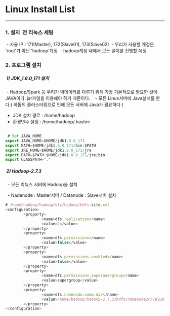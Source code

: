 # Linux Install List
--------------------

### 1. 설치  전 리눅스 세팅

  - 사용 IP : 171(Master), 172(Slave01), 173(Slave02)
  - 우리가 사용할 계정은 'root'가 아닌 'hadoop'계정
  - hadoop계정 내에서 모든 설치를 진행할 예정


### 2. 프로그램 설치

#####  1) JDK_1.8.0_171 설치
  
  - Hadoop/Spark 등 우리가 빅데이터를 다루기 위해 가장 기본적으로 필요한 것이 JAVA이다. jar파일을 이용해야 하기 때문이다.
  
  - 모든 Linux서버에 Java설치를 한다.( 하둡의 클러스터링으로 인해 모든 서버에 Java가 필요하다 )
 
  - JDK 설치 경로 : /home/hadoop
     
  - 환경변수 설정 : /home/hadoop/.bashrc 
 
 
````javascript
 
 # Set JAVA_HOME
export JAVA_HOME=$HOME/jdk1.8.0_171
export PATH=$HOME/jdk1.8.0_171/bin:$PATH
export JRE_HOME=$HOME/jdk1.8.0_171/jre
export PATH=$PATH:$HOME/jdk1.8.0_171/jre/bin
export CLASSPATH="."

````
     
 #####  2) Hadoop-2.7.3
 
   - 모든 리눅스 서버에 Hadoop을 설치
   
   - Nadenode : Master서버 / Datanode : Slave서버 설치
   
   
  
````javascript
# /home/hadoop/hadoop/etc/hadoop/hdfs-site.xml 
<configuration>
        <property>
                <name>dfs.replication</name>
                <value>2</value>
        </property>
        <property>
                <name>dfs.permissions</name>
                <value>false</value>
        </property>
        <property>
                <name>dfs.permissions.enabled</name>
                <value>false</value>
        </property>
        <property>
                <name>dfs.permissions.superusergroup</name>
                <value>supergroup</value>
        </property>
        <property>
                <name>dfs.namenode.name.dir</name>
                <value>/home/hadoop/hadoop-2.7.3/hdfs/namenode2</value>
        </property>
</configuration>

````
